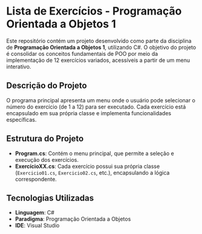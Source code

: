 # Lista de Exercícios - Programação Orientada a Objetos 1

Este repositório contém um projeto desenvolvido como parte da disciplina de **Programação Orientada a Objetos 1**, utilizando C#. O objetivo do projeto é consolidar os conceitos fundamentais de POO por meio da implementação de 12 exercícios variados, acessíveis a partir de um menu interativo.

## Descrição do Projeto

O programa principal apresenta um menu onde o usuário pode selecionar o número do exercício (de 1 a 12) para ser executado. Cada exercício está encapsulado em sua própria classe e implementa funcionalidades específicas.

## Estrutura do Projeto

- **Program.cs**: Contém o menu principal, que permite a seleção e execução dos exercícios.
- **ExercícioXX.cs**: Cada exercício possui sua própria classe (`Exercicio01.cs`, `Exercicio02.cs`, etc.), encapsulando a lógica correspondente.

## Tecnologias Utilizadas

- **Linguagem**: C#
- **Paradigma**: Programação Orientada a Objetos
- **IDE**: Visual Studio
